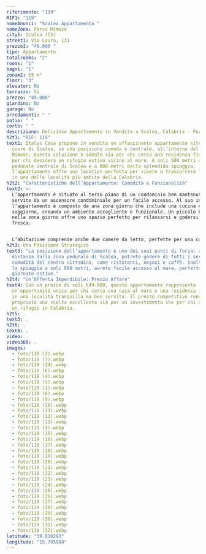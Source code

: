 ```yaml
---
riferimento: "119"
RIF1: "119"
nomeAnunci: "Scalea Appartamento "
nomeZona: Parco Mimose
city1: Scalea (CS)
street1: Via Lauro, 131
prezzo1: "49.000 "
tipo: Appartamento
totalrooms: "2"
rooms: "1"
bagni: "1"
zonam2: 55 m²
floor: "3"
elevator: No
terrazzo: Si
prezzo: "49.000"
giardino: No
garage: No
arredamenti: " "
patio: " "
corte: " "
descrizione: Delizioso Appartamento in Vendita a Scalea, Calabria - Parco Mimose
h2t1: "RIF: 119"
text1: Italys Casa propone in vendita un affascinante appartamento situato nel
  cuore di Scalea, in una posizione comoda e centrale, all’interno del Parco
  Mimose. Questa soluzione è ideale sia per chi cerca una residenza fissa, sia
  per chi desidera un rifugio estivo vicino al mare. A soli 500 metri dalla zona
  pedonale centrale di Scalea e a 800 metri dalla splendida spiaggia,
  l’appartamento offre una location perfetta per vivere o trascorrere le vacanze
  in una delle località più ambite della Calabria.
h2t2: "Caratteristiche dell’Appartamento: Comodità e Funzionalità"
text2: >-
  L’appartamento è situato al terzo piano di un condominio ben mantenuto, ed è
  servito da un ascensore condominiale per un facile accesso. Al suo interno,
  l’appartamento è composto da una zona giorno che include una cucina e un
  soggiorno, creando un ambiente accogliente e funzionale. Un piccolo balconcino
  nella zona giorno offre uno spazio perfetto per rilassarsi e godersi l’aria
  fresca.


  L’abitazione comprende anche due camere da letto, perfette per una coppia o per una famiglia che cerca una seconda casa al mare. Il bagno, in buone condizioni, completa l'appartamento ed è pronto per essere abitato.
h2t3: Una Posizione Strategica
text3: "La posizione dell’appartamento è uno dei suoi punti di forza: a breve
  distanza dalla zona pedonale di Scalea, potrete godere di tutti i servizi e le
  comodità del centro cittadino, come ristoranti, negozi e caffè. Inoltre, con
  la spiaggia a soli 800 metri, avrete facile accesso al mare, perfetto per le
  giornate estive."
h2t4: "Un’Offerta Imperdibile: Prezzo Affare"
text4: Con un prezzo di soli €49.000, questo appartamento rappresenta
  un'opportunità unica per chi cerca una casa al mare o una residenza invernale
  in una località tranquilla ma ben servita. Il prezzo competitivo rende questa
  proprietà una scelta eccellente sia per un investimento che per chi desidera
  un rifugio in Calabria.
h2t5: .
text5: .
h2t6: .
text6: .
video: .
video360: .
images:
  - foto/119 (2).webp
  - foto/119 (7).webp
  - foto/119 (14).webp
  - foto/119 (6).webp
  - foto/119 (4).webp
  - foto/119 (5).webp
  - foto/119 (1).webp
  - foto/119 (8).webp
  - foto/119 (9).webp
  - foto/119 (10).webp
  - foto/119 (11).webp
  - foto/119 (12).webp
  - foto/119 (13).webp
  - foto/119 (3).webp
  - foto/119 (15).webp
  - foto/119 (16).webp
  - foto/119 (17).webp
  - foto/119 (18).webp
  - foto/119 (19).webp
  - foto/119 (20).webp
  - foto/119 (21).webp
  - foto/119 (22).webp
  - foto/119 (23).webp
  - foto/119 (24).webp
  - foto/119 (25).webp
  - foto/119 (26).webp
  - foto/119 (27).webp
  - foto/119 (28).webp
  - foto/119 (29).webp
  - foto/119 (30).webp
  - foto/119 (31).webp
  - foto/119 (32).webp
latitude: "39.810293"
longitude: "15.795988"
---
```

